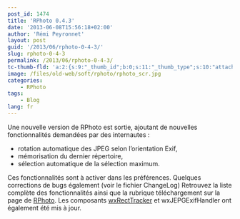 ```yaml
---
post_id: 1474
title: 'RPhoto 0.4.3'
date: '2013-06-08T15:56:18+02:00'
author: 'Rémi Peyronnet'
layout: post
guid: '/2013/06/rphoto-0-4-3/'
slug: rphoto-0-4-3
permalink: /2013/06/rphoto-0-4-3/
tc-thumb-fld: 'a:2:{s:9:"_thumb_id";b:0;s:11:"_thumb_type";s:10:"attachment";}'
image: /files/old-web/soft/rphoto/rphoto_scr.jpg
categories:
    - RPhoto
tags:
    - Blog
lang: fr
---
```


Une nouvelle version de RPhoto est sortie, ajoutant de nouvelles fonctionnalités demandées par des internautes : 
- rotation automatique des JPEG selon l’orientation Exif, 
- mémorisation du dernier répertoire, 
- sélection automatique de la sélection maximum. 

Ces fonctionnalités sont à activer dans les préférences. Quelques corrections de bugs également (voir le fichier ChangeLog)
Retrouvez la liste complète des fonctionnalités ainsi que la rubrique téléchargement sur la page de [RPhoto](/rphoto/). Les composants [wxRectTracker](/2008/10/wxrecttracker/) et wxJEPGExifHandler ont également été mis à jour.